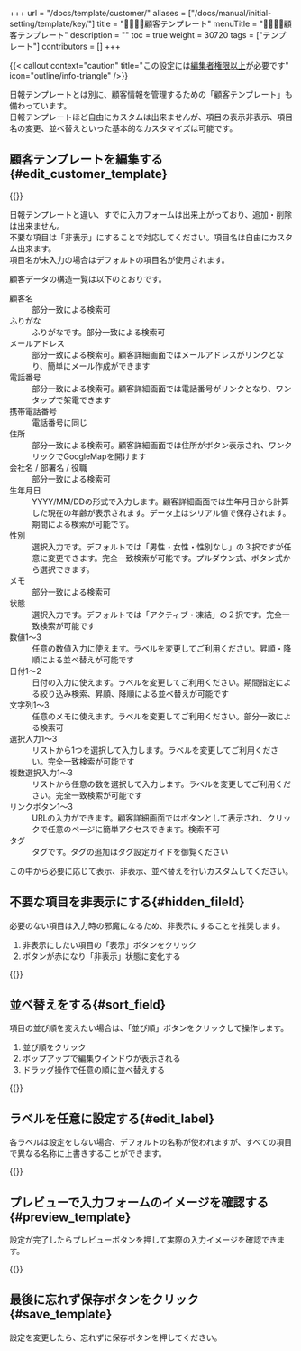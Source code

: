 +++
url = "/docs/template/customer/"
aliases = ["/docs/manual/initial-setting/template/key/"]
title = "👨‍💼👩‍💼顧客テンプレート"
menuTitle = "👨‍💼👩‍💼顧客テンプレート"
description = ""
toc = true
weight = 30720
tags = ["テンプレート"]
contributors = []
+++

{{< callout context="caution" title="この設定には[編集者権限以上](/docs/setup/staff-global/rank/#manager)が必要です" icon="outline/info-triangle" />}}

日報テンプレートとは別に、顧客情報を管理するための「顧客テンプレート」も備わっています。  
日報テンプレートほど自由にカスタムは出来ませんが、項目の表示非表示、項目名の変更、並べ替えといった基本的なカスタマイズは可能です。

## 顧客テンプレートを編集する{#edit_customer_template}

{{<iTablet filename="img/customerTemplate" msg="メニューから顧客テンプレートをクリックして編集画面を表示します" alice="here">}}

日報テンプレートと違い、すでに入力フォームは出来上がっており、追加・削除は出来ません。  
不要な項目は「非表示」にすることで対応してください。項目名は自由にカスタム出来ます。  
項目名が未入力の場合はデフォルトの項目名が使用されます。

顧客データの構造一覧は以下のとおりです。

<dl class="basic">
<dt>顧客名</dt>
<dd>部分一致による検索可</dd>
<dt>ふりがな</dt>
<dd>ふりがなです。部分一致による検索可</dd>
<dt>メールアドレス</dt>
<dd>部分一致による検索可。顧客詳細画面ではメールアドレスがリンクとなり、簡単にメール作成ができます</dd>
<dt>電話番号</dt>
<dd>部分一致による検索可。顧客詳細画面では電話番号がリンクとなり、ワンタップで架電できます</dd>
<dt>携帯電話番号</dt>
<dd>電話番号に同じ</dd>
<dt>住所</dt>
<dd>部分一致による検索可。顧客詳細画面では住所がボタン表示され、ワンクリックでGoogleMapを開けます</dd>
<dt>会社名 / 部署名 / 役職</dt>
<dd>部分一致による検索可</dd>
<dt>生年月日</dt>
<dd>YYYY/MM/DDの形式で入力します。顧客詳細画面では生年月日から計算した現在の年齢が表示されます。データ上はシリアル値で保存されます。期間による検索が可能です。</dd>
<dt>性別</dt>
<dd>選択入力です。デフォルトでは「男性・女性・性別なし」の３択ですが任意に変更できます。完全一致検索が可能です。プルダウン式、ボタン式から選択できます。</dd>
<dt>メモ</dt>
<dd>部分一致による検索可</dd>
<dt>状態</dt>
<dd>選択入力です。デフォルトでは「アクティブ・凍結」の２択です。完全一致検索が可能です</dd>
<dt>数値1〜3</dt>
<dd>任意の数値入力に使えます。ラベルを変更してご利用ください。昇順・降順による並べ替えが可能です</dd>
<dt>日付1〜2</dt>
<dd>日付の入力に使えます。ラベルを変更してご利用ください。期間指定による絞り込み検索、昇順、降順による並べ替えが可能です</dd>
<dt>文字列1〜3</dt>
<dd>任意のメモに使えます。ラベルを変更してご利用ください。部分一致による検索可</dd>
<dt>選択入力1〜3</dt>
<dd>リストから1つを選択して入力します。ラベルを変更してご利用ください。完全一致検索が可能です</dd>
<dt>複数選択入力1〜3</dt>
<dd>リストから任意の数を選択して入力します。ラベルを変更してご利用ください。完全一致検索が可能です</dd>
<dt>リンクボタン1〜3</dt>
<dd>URLの入力ができます。顧客詳細画面ではボタンとして表示され、クリックで任意のページに簡単アクセスできます。検索不可</dd>
<dt>タグ</dt>
<dd>タグです。タグの追加はタグ設定ガイドを御覧ください</dd>
</dl>

この中から必要に応じて表示、非表示、並べ替えを行いカスタムしてください。

## 不要な項目を非表示にする{#hidden_fileld}

必要のない項目は入力時の邪魔になるため、非表示にすることを推奨します。

1. 非表示にしたい項目の「表示」ボタンをクリック
2. ボタンが赤になり「非表示」状態に変化する

{{<iTablet filename="img/switchDisplay" msg="項目の表示・非表示はワンクリックで切り替え可能" alice="here">}}

## 並べ替えをする{#sort_field}

項目の並び順を変えたい場合は、「並び順」ボタンをクリックして操作します。

1. 並び順をクリック
2. ポップアップで編集ウインドウが表示される
3. ドラッグ操作で任意の順に並べ替えする

{{<iTablet filename="img/orderby" msg="ドラッグ操作で並べ替えします。非表示中の項目にはチップが表示されます" alice="here">}}

## ラベルを任意に設定する{#edit_label}

各ラベルは設定をしない場合、デフォルトの名称が使われますが、すべての項目で異なる名称に上書きすることができます。

{{<iTablet filename="img/overWrite" msg="各項目の名前を任意の名前で上書き" alice="here">}}

## プレビューで入力フォームのイメージを確認する{#preview_template}

設定が完了したらプレビューボタンを押して実際の入力イメージを確認できます。

{{<iTablet filename="img/customerInputPreview" msg="プレビューで実際のフォームを確認しよう" alice="here">}}

## 最後に忘れず保存ボタンをクリック{#save_template}

設定を変更したら、忘れずに保存ボタンを押してください。
